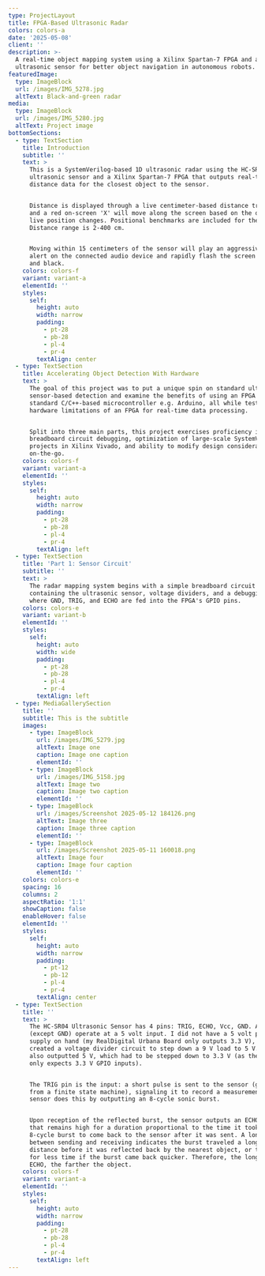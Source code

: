 ```yaml
---
type: ProjectLayout
title: FPGA-Based Ultrasonic Radar
colors: colors-a
date: '2025-05-08'
client: ''
description: >-
  A real-time object mapping system using a Xilinx Spartan-7 FPGA and an
  ultrasonic sensor for better object navigation in autonomous robots.
featuredImage:
  type: ImageBlock
  url: /images/IMG_5278.jpg
  altText: Black-and-green radar
media:
  type: ImageBlock
  url: /images/IMG_5280.jpg
  altText: Project image
bottomSections:
  - type: TextSection
    title: Introduction
    subtitle: ''
    text: >
      This is a SystemVerilog-based 1D ultrasonic radar using the HC-SR04
      ultrasonic sensor and a Xilinx Spartan-7 FPGA that outputs real-time
      distance data for the closest object to the sensor.


      Distance is displayed through a live centimeter-based distance tracker,
      and a red on-screen 'X' will move along the screen based on the object's
      live position changes. Positional benchmarks are included for the user.
      Distance range is 2-400 cm.


      Moving within 15 centimeters of the sensor will play an aggressive audio
      alert on the connected audio device and rapidly flash the screen in red
      and black.
    colors: colors-f
    variant: variant-a
    elementId: ''
    styles:
      self:
        height: auto
        width: narrow
        padding:
          - pt-28
          - pb-28
          - pl-4
          - pr-4
        textAlign: center
  - type: TextSection
    title: Accelerating Object Detection With Hardware
    text: >
      The goal of this project was to put a unique spin on standard ultrasonic
      sensor-based detection and examine the benefits of using an FPGA over a
      standard C/C++-based microcontroller e.g. Arduino, all while testing the
      hardware limitations of an FPGA for real-time data processing.


      Split into three main parts, this project exercises proficiency in
      breadboard circuit debugging, optimization of large-scale SystemVerilog
      projects in Xilinx Vivado, and ability to modify design considerations
      on-the-go.
    colors: colors-f
    variant: variant-a
    elementId: ''
    styles:
      self:
        height: auto
        width: narrow
        padding:
          - pt-28
          - pb-28
          - pl-4
          - pr-4
        textAlign: left
  - type: TextSection
    title: 'Part 1: Sensor Circuit'
    subtitle: ''
    text: >
      The radar mapping system begins with a simple breadboard circuit
      containing the ultrasonic sensor, voltage dividers, and a debugging LED,
      where GND, TRIG, and ECHO are fed into the FPGA's GPIO pins.
    colors: colors-e
    variant: variant-b
    elementId: ''
    styles:
      self:
        height: auto
        width: wide
        padding:
          - pt-28
          - pb-28
          - pl-4
          - pr-4
        textAlign: left
  - type: MediaGallerySection
    title: ''
    subtitle: This is the subtitle
    images:
      - type: ImageBlock
        url: /images/IMG_5279.jpg
        altText: Image one
        caption: Image one caption
        elementId: ''
      - type: ImageBlock
        url: /images/IMG_5158.jpg
        altText: Image two
        caption: Image two caption
        elementId: ''
      - type: ImageBlock
        url: /images/Screenshot 2025-05-12 184126.png
        altText: Image three
        caption: Image three caption
        elementId: ''
      - type: ImageBlock
        url: /images/Screenshot 2025-05-11 160018.png
        altText: Image four
        caption: Image four caption
        elementId: ''
    colors: colors-e
    spacing: 16
    columns: 2
    aspectRatio: '1:1'
    showCaption: false
    enableHover: false
    elementId: ''
    styles:
      self:
        height: auto
        width: narrow
        padding:
          - pt-12
          - pb-12
          - pl-4
          - pr-4
        textAlign: center
  - type: TextSection
    title: ''
    text: >
      The HC-SR04 Ultrasonic Sensor has 4 pins: TRIG, ECHO, Vcc, GND. All pins
      (except GND) operate at a 5 volt input. I did not have a 5 volt power
      supply on hand (my RealDigital Urbana Board only outputs 3.3 V), so I
      created a voltage divider circuit to step down a 9 V load to 5 V. The ECHO
      also outputted 5 V, which had to be stepped down to 3.3 V (as the FPGA
      only expects 3.3 V GPIO inputs).


      The TRIG pin is the input: a short pulse is sent to the sensor (generated
      from a finite state machine), signaling it to record a measurement. The
      sensor does this by outputting an 8-cycle sonic burst.


      Upon reception of the reflected burst, the sensor outputs an ECHO signal
      that remains high for a duration proportional to the time it took for the
      8-cycle burst to come back to the sensor after it was sent. A longer time
      between sending and receiving indicates the burst traveled a longer
      distance before it was reflected back by the nearest object, or traveled
      for less time if the burst came back quicker. Therefore, the longer the
      ECHO, the farther the object.
    colors: colors-f
    variant: variant-a
    elementId: ''
    styles:
      self:
        height: auto
        width: narrow
        padding:
          - pt-28
          - pb-28
          - pl-4
          - pr-4
        textAlign: left
---
```

